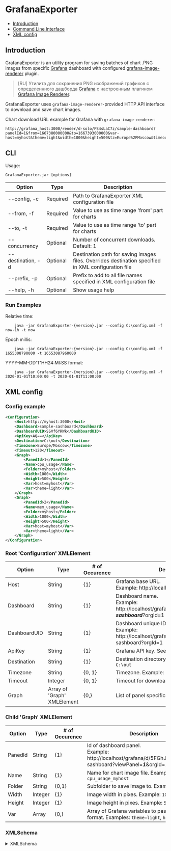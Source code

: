 # GrafanaExporter

+ [Introduction](#introduction)
+ [Command Line Interface](#cli)
+ [XML config](#xml-config)

## Introduction

GrafanaExporter is an utility program for saving batches of chart .PNG images from specific [Grafana](https://grafana.com/grafana/) dashboard with configured [grafana-image-renderer](https://grafana.com/grafana/plugins/grafana-image-renderer/) plugin.

> [RU] 
> Утилита для сохранения PNG изображений графиков с определеннного дашборда [Grafana](https://grafana.com/grafana/) с настроенным плагином [Grafana Image Renderer](https://grafana.com/grafana/plugins/grafana-image-renderer/). 

GrafanaExporter uses `grafana-image-renderer`-provided HTTP API interface to download and save chart images.

Chart download URL example for Grafana with `grafana-image-renderer`:

```
http://grafana_host:3000/render/d-solo/PS4sLaC7z/sample-dashboard?panelId=1&from=1667380000000&to=1667393000000&var-host=myhost&theme=light&width=1000&height=500&tz=Europe%2FMoscow&timeout=120
```

## CLI

Usage:
```text
GrafanaExporter.jar [options]
```

| Option            | Type          | Description                                                                                         |
|-------------------|---------------|-----------------------------------------------------------------------------------------------------|
| --config, -c      | Required | Path to GrafanaExporter XML configuration file                                                      |
| --from, -f        | Required      | Value to use as time range 'from' part for charts                                                   |
| --to, -t          | Required     | Value to use as time range 'to' part for charts                                                     |
| --concurrency     | Optional     | Number of concurrent downloads. Default: 1                                                          |
| --destination, -d | Optional      | Destination path for saving images files. Overrides destination specified in XML configuration file |
| --prefix, -p      | Optional     | Prefix to add to all file names specified in XML configuration file                                 |
| --help, -h        | Optional      | Show usage help                                                                                     |

### Run Examples

Relative time:
```shell
    java -jar GrafanaExporter-{version}.jar --config C:\config.xml -f now-1h -t now
````

Epoch millis:
```shell
    java -jar GrafanaExporter-{version}.jar --config C:\config.xml -f 1655308790000 -t 16553087960000
````

YYYY-MM-DD'T'HH24:MI:SS format:
```shell
    java -jar GrafanaExporter-{version}.jar --config C:\config.xml -f 2020-01-01T10:00:00 -t 2020-01-01T11:00:00
````

## XML config

### Config example

```xml
<Configuration>
    <Host>http://myhost:3000</Host>
    <Dashboard>sample-sashboard</Dashboard>
    <DashboardUID>SSVf6YRWk</DashboardUID>
    <ApiKey>AQ==</ApiKey>
    <Destination>C:\out</Destination>
    <Timezone>Europe/Moscow</Timezone>
    <Timeout>120</Timeout>
    <Graph>
        <PanedId>1</PanedId>
        <Name>cpu_usage</Name>
        <Folder>myhost</Folder>
        <Width>1000</Width>
        <Height>500</Height>
        <Var>host=myhost</Var>
        <Var>theme=light</Var>
    </Graph>
    <Graph>
        <PanedId>2</PanedId>
        <Name>mem_usage</Name>
        <Folder>myhost</Folder>
        <Width>1000</Width>
        <Height>500</Height>
        <Var>host=myhost</Var>
        <Var>theme=light</Var>
    </Graph>
</Configuration>
```

### Root 'Configuration' XMLElement

| Option       | Type                        | # of Occurence | Description                                                                                                          |
|--------------|-----------------------------|----------------|----------------------------------------------------------------------------------------------------------------------|
| Host         | String                      | {1}            | Grafana base URL. <br/> Example:  http://localhost:3000                                                              |
| Dashboard    | String                      | {1}            | Dashboard name. <br/> Example: <span>http://</span>localhost/grafana/d/5FGhJhv4z/***sample-sashboard***?orgId=1      |
| DashboardUID | String                      | {1}            | Dashboard unique ID. <br/> Example: <span>http://</span>localhost/grafana/d/***5FGhJhv4z***/sample-sashboard?orgId=1 |
| ApiKey       | String                      | {1}            | Grafana API key. See [documentation](https://grafana.com/docs/grafana/latest/administration/api-keys/)               |
| Destination  | String                      | {1}            | Destination directory to save images. Example: `C:\out`                                                              |
| Timezone     | String                      | {0, 1}         | Timezone. Example: `Europe/Moscow`                                                                                   |
| Timeout      | Integer                     | {0, 1}         | Timeout for downloads. Example: `120`                                                                                |
| Graph        | Array of 'Graph' XMLElement | {0,}           | List of panel specific information.                                                                                  |

### Child 'Graph' XMLElement

| Option   | Type    | # of Occurence |Description |
|----------|---------|----------------|-----|
| PanedId  | String  | {1}            | Id of dashboard panel. <br/> Example: <span>http://</span>localhost/grafana/d/5FGhJhv4z/sample-sashboard?viewPanel=***1***&orgId=1 |
| Name     | String  | {1}            | Name for chart image file. Example: `cpu_usage_myhost`|
| Folder   | String  | {0,1}          | Subfolder to save image to. Example: `myhost`|
| Width    | Integer | {1}            | Image width in pixes. Example: `1000` |
| Height   | Integer | {1}            | Image height in pixes. Example: `500` |
| Var      | Array   | {0,}           | Array of Grafana variables to pass in `key=value` format. Examples: `theme=light`, `host=myhost`|

### XMLSchema

<details>
        <summary>XMLSchema</summary>
```xml
<?xml version="1.0" encoding="utf-8"?>
<!-- Created with Liquid Technologies Online Tools 1.0 (https://www.liquid-technologies.com) -->
<xs:schema attributeFormDefault="unqualified" elementFormDefault="qualified" xmlns:xs="http://www.w3.org/2001/XMLSchema">
    <xs:element name="Configuration">
        <xs:complexType>
            <xs:sequence>
                <xs:element name="Host" type="xs:string" />
                <xs:element name="Dashboard" type="xs:string" />
                <xs:element name="DashboardUID" type="xs:string" />
                <xs:element name="ApiKey" type="xs:string" />
                <xs:element name="Destination" type="xs:string" />
                <xs:element name="Timezone" type="xs:string" />
                <xs:element name="Timeout" type="xs:unsignedShort" />
                <xs:element maxOccurs="unbounded" name="Graph">
                    <xs:complexType>
                        <xs:sequence>
                            <xs:element name="PanedId" type="xs:unsignedShort" />
                            <xs:element name="Name" type="xs:string" />
                            <xs:element name="Folder" type="xs:string" />
                            <xs:element name="Width" type="xs:unsignedShort" />
                            <xs:element name="Height" type="xs:unsignedShort" />
                            <xs:element maxOccurs="unbounded" name="Var" type="xs:string" />
                        </xs:sequence>
                    </xs:complexType>
                </xs:element>
            </xs:sequence>
        </xs:complexType>
    </xs:element>
</xs:schema>
```
</details>